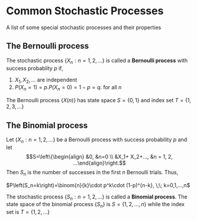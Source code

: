 # Common Stochastic Processes
A list of some special stochastic processes and their properties 

## The Bernoulli process
The stochastic process $\left\{X_n:n=1,2,...\right\}$ is called a **Bernoulli process** with success probablity $p$ if,

1. $X_1, X_2, ...$ are independent 
2. $P(X_n = 1) = p. P(X_n = 0) = 1-p = q$. for all $n$

The Bernoulli process $\left\{X(n)\right\}$ has state space $S=\left\{0,1\right\}$ and index set $T=\left\{1,2,3,...\right\}$

## The Binomial process
Let $\left\{X_n:n=1,2,...\right\}$ be a Bernoulli process with success probability $p$ and let 
$$S=\left\{\begin{align} &0, &n=0 \\ &X_1+ X_2+..., &n = 1, 2, ...\end{align}\right.$$
Then $S_n$ is the number of successes in the first $n$ Bernoulli trials. Thus, 

$P\left(S_n=k\right)=\binom{n}{k}\cdot p^k\cdot (1-p)^{n-k}, \;\; k=0,1,...,n$

The stochastic process $\left\{S_n:n=1,2,...\right\}$ is called a **Binomial process**. The state space of the binomial process $\left\{S_n\right\}$ is $S=\left\{1,2,...,n\right\}$ while the index set is $T=\left\{1,2,...\right\}$

## 